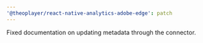 ```yaml
---
'@theoplayer/react-native-analytics-adobe-edge': patch
---
```


Fixed documentation on updating metadata through the connector.
